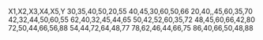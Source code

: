 X1,X2,X3,X4,X5,Y
30,35,40,50,20,55
40,45,30,60,50,66
20,40,,45,60,35,70
42,32,44,50,60,55
62,40,32,45,44,65
50,42,52,60,35,72
48,45,60,66,42,80
72,50,44,66,56,88
54,44,72,64,48,77
78,62,46,44,66,75
86,40,66,50,48,88
